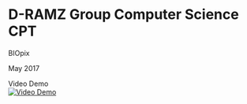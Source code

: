 # D-RAMZ Group Computer Science CPT

BIOpix

May 2017

Video Demo  
[![Video Demo](https://img.youtube.com/vi/st3eqaiWGrU/0.jpg)](https://www.youtube.com/watch?v=st3eqaiWGrU)
